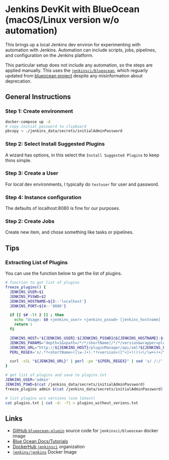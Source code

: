 # Jenkins DevKit with BlueOcean (macOS/Linux version w/o automation)

This brings up a local Jenkins dev environ for experimenting with automation with Jenkins.  Automation can include scripts, jobs, pipelines, and configuration on the Jenkins platform.

This particular setup does not include any automation, so the steps are applied manually.  This uses the [`jenkinsci/blueocean`](https://hub.docker.com/r/jenkinsci/blueocean), which reguarly updated from [blueocean project](https://github.com/jenkinsci/blueocean-plugin) despite any misinformation about deprecation.

## General Instructions

### Step 1: Create environment

```bash
docker-compose up -d
# copy initial password to clipboard
pbcopy < ./jenkins_data/secrets/initialAdminPassword
```

### Step 2: Select Install Suggested Plugins

A wizard has options, in this select the `Install Suggested Plugins` to keep thins simple.

### Step 3: Create a User

For *local* dev environments, I typically do `testuser` for user and password.

### Step 4: Instance configuration

The defaults of localhost:8080 is fine for our purposes.

### Step 2: Create Jobs

Create new item, and chose something like tasks or pipelines.

## Tips

### Extracting List of Plugins

You can use the function below to get the list of plugins.

```bash
# function to get list of plugins
freeze_plugins() {
  JENKINS_USER=$1
  JENKINS_PSSWD=$2
  JENKINS_HOSTNAME=${3:-'localhost'}
  JENKINS_PORT=${4:-'8080'}

  if [[ $# -lt 2 ]] ; then
    echo "Usage: $0 <jenkins_user> <jenkins_psswd> [jenkins_hostname] [jenkins_port]"
    return 1
  fi

  JENKINS_HOST="${JENKINS_USER}:${JENKINS_PSSWD}@${JENKINS_HOSTNAME}:${JENKINS_PORT}"
  JENKINS_PARAMS="depth=1&xpath=/*/*/shortName|/*/*/version&wrapper=plugins"
  JENKINS_URL="http://${JENKINS_HOST}/pluginManager/api/xml?${JENKINS_PARAMS}"
  PERL_REGEX='s/.*?<shortName>([\w-]+).*?<version>([^<]+)()(<\/\w+>)+/\1 \2\n/g'

  curl -sSL "${JENKINS_URL}" | perl -pe "${PERL_REGEX}" | sed 's/ /:/'
}

# get list of plugins and save to plugins.txt
JENKINS_USER='admin'
JENKINS_PSWD=$(cat /jenkins_data/secrets/initialAdminPassword)
freeze_plugins admin $(cat /jenkins_data/secrets/initialAdminPassword) | sort > plugins.txt

# list plugins w/o versions (use latest)
cat plugins.txt | cut -d: -f1 > plugins_without_verions.txt
```

## Links

* [GitHub `blueocean-plugin`](https://github.com/jenkinsci/blueocean-plugin) source code for `jenkinsci/blueocean` docker image
* [Blue Ocean Docs/Tutorials](https://jenkins.io/doc/book/blueocean/)
* [DockerHub `jenkinsci`](https://hub.docker.com/u/jenkinsci) organization
* [`jenkins/jenkins`](https://hub.docker.com/r/jenkins/jenkins) Docker Image
